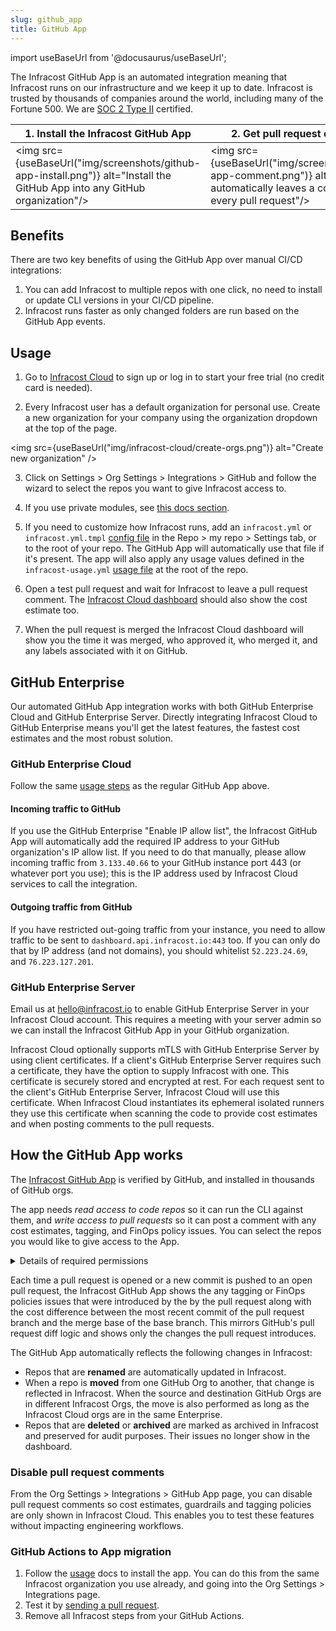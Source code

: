 ```yaml
---
slug: github_app
title: GitHub App
---
```


import useBaseUrl from '@docusaurus/useBaseUrl';

The Infracost GitHub App is an automated integration meaning that Infracost runs on our infrastructure and we keep it up to date. Infracost is trusted by thousands of companies around the world, including many of the Fortune 500. We are <a href="https://www.infracost.io/security/" target="_self" rel="">SOC 2 Type II</a> certified.

| 1. Install the Infracost GitHub App | 2. Get pull request comments |
|--------------|-----------|
<img src={useBaseUrl("img/screenshots/github-app-install.png")} alt="Install the GitHub App into any GitHub organization"/> | <img src={useBaseUrl("img/screenshots/github-app-comment.png")} alt="Infracost automatically leaves a comment on every pull request"/>

## Benefits

There are two key benefits of using the GitHub App over manual CI/CD integrations:
1. You can add Infracost to multiple repos with one click, no need to install or update CLI versions in your CI/CD pipeline.
2. Infracost runs faster as only changed folders are run based on the GitHub App events.

## Usage

1. Go to [Infracost Cloud](https://dashboard.infracost.io) to sign up or log in to start your free trial (no credit card is needed).

2. Every Infracost user has a default organization for personal use. Create a new organization for your company using the organization dropdown at the top of the page.

  <img src={useBaseUrl("img/infracost-cloud/create-orgs.png")} alt="Create new organization" />

3. Click on Settings > Org Settings > Integrations > GitHub and follow the wizard to select the repos you want to give Infracost access to.

4. If you use private modules, see [this docs section](/docs/features/terraform_modules/#source-control-integrations).

5. If you need to customize how Infracost runs, add an `infracost.yml` or `infracost.yml.tmpl` [config file](/docs/features/config_file/) in the Repo > my repo > Settings tab, or to the root of your repo. The GitHub App will automatically use that file if it's present. The app will also apply any usage values defined in the `infracost-usage.yml` [usage file](/docs/features/usage_based_resources/) at the root of the repo.

6. Open a test pull request and wait for Infracost to leave a pull request comment. The [Infracost Cloud dashboard](https://dashboard.infracost.io) should also show the cost estimate too.

7. When the pull request is merged the Infracost Cloud dashboard will show you the time it was merged, who approved it, who merged it, and any labels associated with it on GitHub.

## GitHub Enterprise

Our automated GitHub App integration works with both GitHub Enterprise Cloud and GitHub Enterprise Server. Directly integrating Infracost Cloud to GitHub Enterprise means you'll get the latest features, the fastest cost estimates and the most robust solution.

### GitHub Enterprise Cloud

Follow the same [usage steps](#usage) as the regular GitHub App above.

#### Incoming traffic to GitHub
If you use the GitHub Enterprise "Enable IP allow list", the Infracost GitHub App will automatically add the required IP address to your GitHub organization's IP allow list. If you need to do that manually, please allow incoming traffic from `3.133.40.66` to your GitHub instance port 443 (or whatever port you use); this is the IP address used by Infracost Cloud services to call the integration.

#### Outgoing traffic from GitHub
If you have restricted out-going traffic from your instance, you need to allow traffic to be sent to `dashboard.api.infracost.io:443` too. If you can only do that by IP address (and not domains), you should whitelist `52.223.24.69`, and `76.223.127.201`.

### GitHub Enterprise Server

Email us at [hello@infracost.io](mailto:hello@infracost.io) to enable GitHub Enterprise Server in your Infracost Cloud account. This requires a meeting with your server admin so we can install the Infracost GitHub App in your GitHub organization.

Infracost Cloud optionally supports mTLS with GitHub Enterprise Server by using client certificates. If a client's GitHub Enterprise Server requires such a certificate, they have the option to supply Infracost with one. This certificate is securely stored and encrypted at rest. For each request sent to the client's GitHub Enterprise Server, Infracost Cloud will use this certificate. When Infracost Cloud instantiates its ephemeral isolated runners they use this certificate when scanning the code to provide cost estimates and when posting comments to the pull requests.

## How the GitHub App works

The [Infracost GitHub App](https://github.com/marketplace/infracost) is verified by GitHub, and installed in thousands of GitHub orgs.

The app needs *read access to code repos* so it can run the CLI against them, and *write access to pull requests* so it can post a comment with any cost estimates, tagging, and FinOps policy issues. You can select the repos you would like to give access to the App.

<details>
  <summary>Details of required permissions</summary>

The Infracost GitHub App requires the following permissions.

- **Read-only** access is needed for the following so Infracost gets notified of repo or pull request changes and can process the code:
  - Metadata (Search repositories, list collaborators, and access repository metadata)
  - Contents (Repository contents, commits, branches, downloads, releases, and merges)
  - Actions (Workflows, workflow runs and artifacts)
  - Deployments (Deployments and deployment statuses)
  - Issues (Issues and related comments, assignees, labels, and milestones)
  - Administration (Repository creation, deletion, settings, teams, and collaborators)
  - Members (Organization members and teams)
- **Read and write** access is needed for the following so Infracost can post pull request comments and update statuses in GitHub:
  - Pull requests (Pull requests and related comments, assignees, labels, milestones, and merges)
  - Checks (checks on code)
  - Commit statuses
  - Webhooks (Manage the post-receive hooks for a repository)

</details>

Each time a pull request is opened or a new commit is pushed to an open pull request, the Infracost GitHub App shows the any tagging or FinOps policies issues that were introduced by the by the pull request along with the cost difference between the most recent commit of the pull request branch and the merge base of the base branch. This mirrors GitHub's pull request diff logic and shows only the changes the pull request introduces.

The GitHub App automatically reflects the following changes in Infracost:
- Repos that are **renamed** are automatically updated in Infracost.
- When a repo is **moved** from one GitHub Org to another, that change is reflected in Infracost. When the source and destination GitHub Orgs are in different Infracost Orgs, the move is also performed as long as the Infracost Cloud orgs are in the same Enterprise.
- Repos that are **deleted** or **archived** are marked as archived in Infracost and preserved for audit purposes. Their issues no longer show in the dashboard.

### Disable pull request comments

From the Org Settings > Integrations > GitHub App page, you can disable pull request comments so cost estimates, guardrails and tagging policies are only shown in Infracost Cloud. This enables you to test these features without impacting engineering workflows.

### GitHub Actions to App migration

1. Follow the [usage](#usage) docs to install the app. You can do this from the same Infracost organization you use already, and going into the Org Settings > Integrations page.
2. Test it by [sending a pull request](/docs/infracost_cloud/get_started/#4-send-a-pull-request).
3. Remove all Infracost steps from your GitHub Actions.
